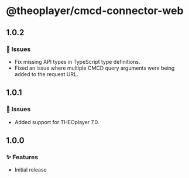 # @theoplayer/cmcd-connector-web

## 1.0.2

### 🐛 Issues

- Fix missing API types in TypeScript type definitions.
- Fixed an issue where multiple CMCD query arguments were being added to the request URL.

## 1.0.1

### 🐛 Issues

- Added support for THEOplayer 7.0.

## 1.0.0

### ✨ Features

- Initial release
